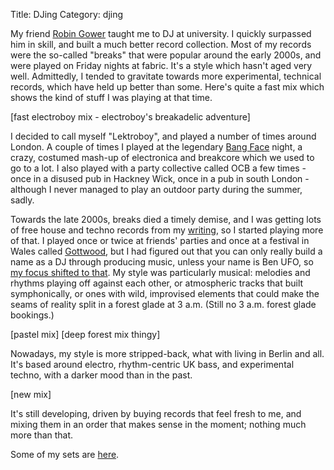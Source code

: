 Title: DJing
Category: djing

My friend [Robin Gower](http://www.infonomics.ltd.uk/about/) taught me to DJ at
university. I quickly surpassed him in skill, and built a much better record
collection. Most of my records were the so-called "breaks" that were popular
around the early 2000s, and were played on Friday nights at fabric. It's a
style which hasn't aged very well. Admittedly, I tended to gravitate towards
more experimental, technical records, which have held up better than some.
Here's quite a fast mix which shows the kind of stuff I was playing at that
time.

[fast electroboy mix - electroboy's breakadelic adventure]

I decided to call myself "Lektroboy", and played a number of times around
London. A couple of times I played at the legendary [Bang
Face](https://bangface.com/) night, a crazy, costumed mash-up of electronica
and breakcore which we used to go to a lot. I also played with a party
collective called OCB a few times - once in a disused pub in Hackney Wick, once
in a pub in south London - although I never managed to play an outdoor party
during the summer, sadly.

Towards the late 2000s, breaks died a timely demise, and I was getting lots of
free house and techno records from my [writing](music-journalism.html), so I
started playing more of that. I played once or twice at friends' parties and
once at a festival in Wales called [Gottwood](https://www.gottwood.co.uk/), but
I had figured out that you can only really build a name as a DJ through
producing music, unless your name is Ben UFO, so [my focus shifted to
that](music-production.html). My style was particularly musical: melodies
and rhythms playing off against each other, or atmospheric tracks that built
symphonically, or ones with wild, improvised elements that could make the seams
of reality split in a forest glade at 3 a.m. (Still no 3 a.m. forest glade
bookings.)

[pastel mix]
[deep forest mix thingy]

Nowadays, my style is more stripped-back, what with living in Berlin and all.
It's based around electro, rhythm-centric UK bass, and experimental techno,
with a darker mood than in the past.

[new mix]

It's still developing, driven by buying records that feel fresh to me, and
mixing them in an order that makes sense in the moment; nothing much more than
that.


Some of my sets are [here](https://www.mixcloud.com/danielpetry).
